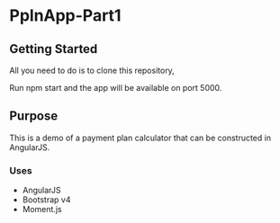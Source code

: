 # PplnApp-Part1

## Getting Started

All you need to do is to clone this repository,

Run npm start and the app will be available on port 5000.

## Purpose

This is a demo of a payment plan calculator that can be constructed in AngularJS.

### Uses
* AngularJS
* Bootstrap v4
* Moment.js
